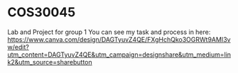# COS30045
Lab and Project for group 1
You can see my task and process in here: https://www.canva.com/design/DAGTyuvZ4QE/FXgHchQko3OGRWt9AMI3vw/edit?utm_content=DAGTyuvZ4QE&utm_campaign=designshare&utm_medium=link2&utm_source=sharebutton

